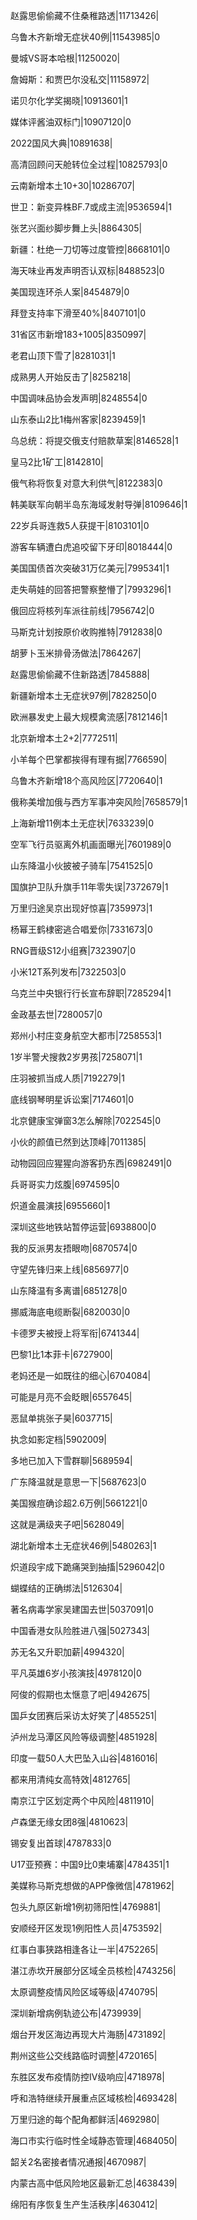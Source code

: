 赵露思偷偷藏不住桑稚路透|11713426|

乌鲁木齐新增无症状40例|11543985|0

曼城VS哥本哈根|11250020|

詹姆斯：和贾巴尔没私交|11158972|

诺贝尔化学奖揭晓|10913601|1

媒体评酱油双标门|10907120|0

2022国风大典|10891638|

高清回顾问天舱转位全过程|10825793|0

云南新增本土10+30|10286707|

世卫：新变异株BF.7或成主流|9536594|1

张艺兴面纱脚步舞上头|8864305|

新疆：杜绝一刀切等过度管控|8668101|0

海天味业再发声明否认双标|8488523|0

美国现连环杀人案|8454879|0

拜登支持率下滑至40%|8407101|0

31省区市新增183+1005|8350997|

老君山顶下雪了|8281031|1

成熟男人开始反击了|8258218|

中国调味品协会发声明|8248554|0

山东泰山2比1梅州客家|8239459|1

乌总统：将提交俄支付赔款草案|8146528|1

皇马2比1矿工|8142810|

俄气称将恢复对意大利供气|8122383|0

韩美联军向朝半岛东海域发射导弹|8109646|1

22岁兵哥连救5人获提干|8103101|0

游客车辆遭白虎追咬留下牙印|8018444|0

美国国债首次突破31万亿美元|7995341|1

走失萌娃的回答把警察整懵了|7993296|1

俄回应将核列车派往前线|7956742|0

马斯克计划按原价收购推特|7912838|0

胡萝卜玉米排骨汤做法|7864267|

赵露思偷偷藏不住新路透|7845888|

新疆新增本土无症状97例|7828250|0

欧洲暴发史上最大规模禽流感|7812146|1

北京新增本土2+2|7772511|

小羊每个巴掌都挨得有理有据|7766590|

乌鲁木齐新增18个高风险区|7720640|1

俄称美增加俄与西方军事冲突风险|7658579|1

上海新增11例本土无症状|7633239|0

空军飞行员驱离外机画面曝光|7601989|0

山东降温小伙披被子骑车|7541525|0

国旗护卫队升旗手11年零失误|7372679|1

万里归途吴京出现好惊喜|7359973|1

杨幂王鹤棣密逃合唱爱你|7331673|0

RNG晋级S12小组赛|7323907|0

小米12T系列发布|7322503|0

乌克兰中央银行行长宣布辞职|7285294|1

金政基去世|7280057|0

郑州小村庄变身航空大都市|7258553|1

1岁半警犬搜救2岁男孩|7258071|1

庄羽被抓当成人质|7192279|1

底线钢琴明星诉讼案|7174601|0

北京健康宝弹窗3怎么解除|7022545|0

小伙的颜值已然到达顶峰|7011385|

动物园回应猩猩向游客扔东西|6982491|0

兵哥哥实力炫腹|6974595|0

炽道金晨演技|6955660|1

深圳这些地铁站暂停运营|6938800|0

我的反派男友捂眼吻|6870574|0

守望先锋归来上线|6856977|0

山东降温有多离谱|6851278|0

挪威海底电缆断裂|6820030|0

卡德罗夫被授上将军衔|6741344|

巴黎1比1本菲卡|6727900|

老妈还是一如既往的细心|6704084|

可能是月亮不会眨眼|6557645|

恶鼠单挑张子昊|6037715|

执念如影定档|5902009|

多地已加入下雪群聊|5689594|

广东降温就是意思一下|5687623|0

美国猴痘确诊超2.6万例|5661221|0

这就是满级夹子吧|5628049|

湖北新增本土无症状46例|5480263|1

炽道段宇成下跪痛哭到抽搐|5296042|0

蝴蝶结的正确绑法|5126304|

著名病毒学家吴建国去世|5037091|0

中国香港女队险胜进八强|5027343|

苏无名又升职加薪|4994320|

平凡英雄6岁小孩演技|4978120|0

阿俊的假期也太惬意了吧|4942675|

国乒女团赛后采访太好笑了|4855251|

泸州龙马潭区风险等级调整|4851928|

印度一载50人大巴坠入山谷|4816016|

都来用清纯女高特效|4812765|

南京江宁区划定两个中风险|4811910|

卢森堡无缘女团8强|4810623|

锡安复出首球|4787833|0

U17亚预赛：中国9比0柬埔寨|4784351|1

美媒称马斯克想做的APP像微信|4781962|

包头九原区新增1例初筛阳性|4769881|

安顺经开区发现1例阳性人员|4753592|

红事白事狭路相逢各让一半|4752265|

湛江赤坎开展部分区域全员核检|4743256|

太原调整疫情风险区域等级|4740795|

深圳新增病例轨迹公布|4739939|

烟台开发区海边再现大片海肠|4731892|

荆州这些公交线路临时调整|4720165|

东胜区发布疫情防控IV级响应|4718978|

呼和浩特继续开展重点区域核检|4693428|

万里归途的每个配角都鲜活|4692980|

海口市实行临时性全域静态管理|4684050|

韶关2名密接者情况通报|4670987|

内蒙古高中低风险地区最新汇总|4638439|

绵阳有序恢复生产生活秩序|4630412|

